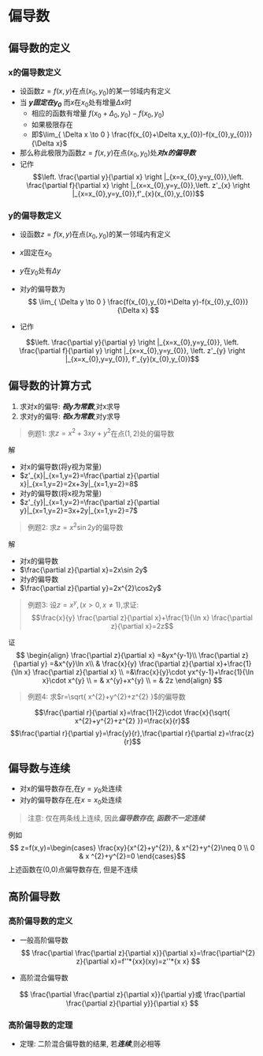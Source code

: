# 偏导数

## 偏导数的定义

### x的偏导数定义

- 设函数$z=f(x,y)$在点$(x_{0},y_{0})$的某一邻域内有定义
- 当 ***$y$固定在$y_{0}$*** 而$x$在$x_{0}$处有增量$\Delta x$时
  - 相应的函数有增量 $f(x_{0}+\Delta_{0},y_{0})-f(x_{0},y_{0})$
  - 如果极限存在
  - 即$\lim_{ \Delta x \to 0 } \frac{f(x_{0}+\Delta x,y_{0})-f(x_{0},y_{0})}{\Delta x}$
- 那么称此极限为函数$z=f(x,y)$在点$(x_{0},y_{0})$处***对x的偏导数***
- 记作$$\left. \frac{\partial y}{\partial x} \right |_{x=x_{0},y=y_{0}},\left. \frac{\partial f}{\partial x} \right |_{x=x_{0},y=y_{0}},\left. z'_{x} \right |_{x=x_{0},y=y_{0}},f'_{x}(x_{0},y_{0})$$

### y的偏导数定义

- 设函数$z=f(x,y)$在点$(x_{0},y_{0})$的某一邻域内有定义
- $x$固定在$x_{0}$
- $y$在$y_{0}$处有$\Delta y$
- 对$y$的偏导数为$$
\lim_{ \Delta y \to 0 } \frac{f(x_{0},y_{0}+\Delta y)-f(x_{0},y_{0})}{\Delta x}
$$

- 记作

$$\left. \frac{\partial y}{\partial y} \right |_{x=x_{0},y=y_{0}},
\left. \frac{\partial f}{\partial y} \right |_{x=x_{0},y=y_{0}},
\left. z'_{y} \right |_{x=x_{0},y=y_{0}},
f'_{y}(x_{0},y_{0})$$

## 偏导数的计算方式

1. 求对x的偏导: ***视y为常数***,对x求导
2. 求对y的偏导: ***视x为常数***,对y求导

> 例题1: 求$z=x^{2}+3xy+y^{2}$在点$(1,2)$处的偏导数

解
- 对x的偏导数(将y视为常量)
- $z'_{x}|_{x=1,y=2}=\frac{\partial z}{\partial x}|_{x=1,y=2}=2x+3y|_{x=1,y=2}=8$
- 对y的偏导数(将x视为常量)
- $z'_{y}|_{x=1,y=2}=\frac{\partial z}{\partial y}|_{x=1,y=2}=3x+2y|_{x=1,y=2}=7$

> 例题2: 求$z=x^{2}\sin2y$的偏导数

解
- 对x的偏导数
- $\frac{\partial z}{\partial x}=2x\sin 2y$
- 对y的偏导数
- $\frac{\partial z}{\partial y}=2x^{2}\cos2y$

> 例题3: 设$z=x^{y},(x>0,x\neq 1)$,求证:$$\frac{x}{y} \frac{\partial z}{\partial x}+\frac{1}{\ln x} \frac{\partial z}{\partial x}=2z$$

证
$$
\begin{align}
\frac{\partial z}{\partial x} =&yx^{y-1}\\
\frac{\partial z}{\partial y}  =&x^{y}\ln x\\
 & \frac{x}{y} \frac{\partial z}{\partial x}+\frac{1}{\ln x} \frac{\partial z}{\partial x} \\
=&\frac{x}{y}\cdot yx^{y-1}+\frac{1}{\ln x}\cdot x^{y} \\
= & x^{y}+x^{y} \\
= & 2z
\end{align}
$$

> 例题4: 求$r=\sqrt{ x^{2}+y^{2}+z^{2} }$的偏导数

$$\frac{\partial r}{\partial x}=\frac{1}{2}\cdot \frac{x}{\sqrt{ x^{2}+y^{2}+z^{2} }}=\frac{x}{r}$$
$$\frac{\partial r}{\partial y}=\frac{y}{r},\frac{\partial r}{\partial z}=\frac{z}{r}$$

## 偏导数与连续

- 对x的偏导数存在,在$y=y_{0}$处连续
- 对y的偏导数存在,在$x=x_{0}$处连续
> 注意: 仅在两条线上连续, 因此***偏导数存在, 函数不一定连续***

例如 $$
z=f(x,y)=\begin{cases}
\frac{xy}{x^{2}+y^{2}}, & x^{2}+y^{2}\neq 0 \\
0 & x ^{2}+y^{2}=0
\end{cases}$$
上述函数在(0,0)点偏导数存在, 但是不连续

## 高阶偏导数

### 高阶偏导数的定义
- 一般高阶偏导数
$$
\frac{\partial \frac{\partial z}{\partial x}}{\partial x}=\frac{\partial^{2} z}{\partial x}=f''*{xx}(xy)=z''*{x x}
$$

- 高阶混合偏导数

$$
\frac{\partial \frac{\partial z}{\partial x}}{\partial y}或
\frac{\partial \frac{\partial z}{\partial y}}{\partial x}
$$

### 高阶偏导数的定理

- 定理: 二阶混合偏导数的结果, 若***连续***,则必相等
